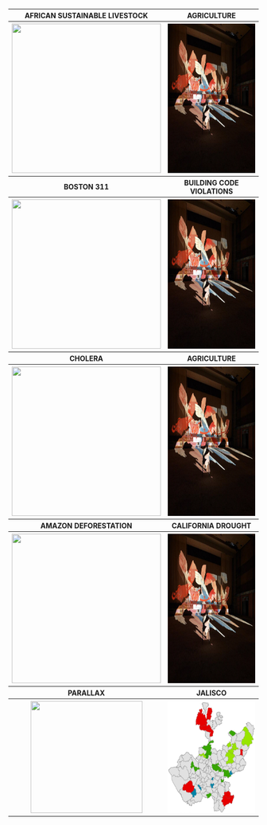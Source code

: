 <table align="center">
  <tr>
  <th><b><center>     AFRICAN SUSTAINABLE LIVESTOCK     </center></b></th>
  <th><b><center>     AGRICULTURE     </center></b></th>
  </tr>
  <tr>
  <th><a href="https://aish-venkat.github.io/gis/ca_drought/"><img src="/gis/ca_drought.jpg" width="300" height="300"></a></th>
  <th><a href="https://aish-venkat.github.io/gis/parallax/"><img src="/gis/parallax.jpg" width="300" height="300"></a></th>
  </tr>
  <tr>
  <th><b><center>     BOSTON 311     </center></b></th>
  <th><b><center>     BUILDING CODE VIOLATIONS     </center></b></th>
  </tr>
  <tr>
  <th><a href="https://aish-venkat.github.io/gis/ca_drought/"><img src="/gis/ca_drought.jpg" width="300" height="300"></a></th>
  <th><a href="https://aish-venkat.github.io/gis/parallax/"><img src="/gis/parallax.jpg" width="300" height="300"></a></th>
  </tr>
  <tr>
  <th><b><center>     CHOLERA     </center></b></th>
  <th><b><center>     AGRICULTURE     </center></b></th>
  </tr>
  <tr>
  <th><a href="https://aish-venkat.github.io/gis/ca_drought/"><img src="/gis/ca_drought.jpg" width="300" height="300"></a></th>
  <th><a href="https://aish-venkat.github.io/gis/parallax/"><img src="/gis/parallax.jpg" width="300" height="300"></a></th>
  </tr>
  <tr>
  <th><b><center>     AMAZON DEFORESTATION     </center></b></th>
  <th><b><center>     CALIFORNIA DROUGHT     </center></b></th>
  </tr>
  <tr>
  <th><a href="https://aish-venkat.github.io/gis/ca_drought/"><img src="/gis/ca_drought.jpg" width="300" height="300"></a></th>
  <th><a href="https://aish-venkat.github.io/gis/parallax/"><img src="/gis/parallax.jpg" width="300" height="300"></a></th>
  </tr>
  <tr>
  <th><b><center>     PARALLAX    </center></b></th>
  <th><b><center>     JALISCO     </center></b></th>
  </tr>
  <tr>
  <th><a href="https://aish-venkat.github.io/gis/ca_drought/"><img src="/gis/ca_drought.jpg" width="225" height="225"></a></th>
  <th><a href="https://aish-venkat.github.io/gis/jalisco/"><img src="/gis/jalisco-01.jpg" width="225" height="225"></a></th>
  </tr>
  <tr>
  </tr>
</table>
